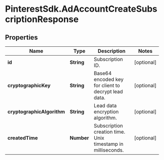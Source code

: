 # PinterestSdk.AdAccountCreateSubscriptionResponse

## Properties

Name | Type | Description | Notes
------------ | ------------- | ------------- | -------------
**id** | **String** | Subscription ID. | [optional] 
**cryptographicKey** | **String** | Base64 encoded key for client to decrypt lead data. | [optional] 
**cryptographicAlgorithm** | **String** | Lead data encryption algorithm. | [optional] 
**createdTime** | **Number** | Subscription creation time. Unix timestamp in milliseconds. | [optional] 


